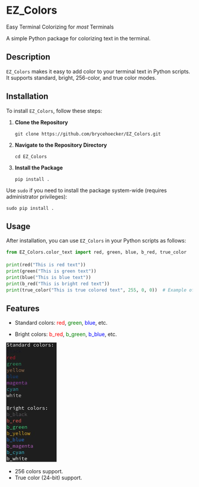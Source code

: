 # EZ_Colors
Easy Terminal Colorizing for *most* Terminals

A simple Python package for colorizing text in the terminal.

## Description

`EZ_Colors` makes it easy to add color to your terminal text in Python scripts. It supports standard, bright, 256-color, and true color modes.

## Installation

To install `EZ_Colors`, follow these steps:

1. **Clone the Repository**

    ```
    git clone https://github.com/brycehoecker/EZ_Colors.git
    ```

2. **Navigate to the Repository Directory**

    ```
    cd EZ_Colors
    ```

3. **Install the Package**

    ```
    pip install .
    ```

Use `sudo` if you need to install the package system-wide (requires administrator privileges):

    sudo pip install .


## Usage

After installation, you can use `EZ_Colors` in your Python scripts as follows:

```python
from EZ_Colors.color_text import red, green, blue, b_red, true_color

print(red("This is red text"))
print(green("This is green text"))
print(blue("This is blue text"))
print(b_red("This is bright red text"))
print(true_color("This is true colored text", 255, 0, 0))  # Example of true color (red)
```
## Features

- Standard colors: 
  <span style="color: red;">red</span>, 
  <span style="color: green;">green</span>, 
  <span style="color: blue;">blue</span>, etc.

- Bright colors: 
  <span style="color: red;">b_red</span>, 
  <span style="color: green;">b_green</span>, 
  <span style="color: blue;">b_blue</span>, etc.

![Features Image](/colors.jpg)


- 256 colors support.
- True color (24-bit) support.


